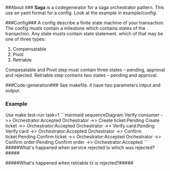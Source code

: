 ##About it##
<b>Saga</b> is a codegenerator for a saga orchestrator pattern. This use an yaml format for a config. Look at the example in example/config.

###Config###
A config describe a finite state machine of your transaction.
The config musts contain a milestone which contains states of the transaction.
Any state musts contain state statement.
which of that may be one of three types:
1. Compensatable 
2. Pivot
3. Retriable

Compesatable and Pivot step must contain three states – pending, approval and rejected.
Retriable step contains two states – pending and approval. 

###Code-generation###
See makefile.
it have two parameters intput and output.


<h3>Example</h3>
Use make test-run task=1
```mermaid
sequenceDiagram
  Verify consumer ->> Orchestrator:Accepted
  Orchestrator ->> Create ticket:Pending
  Create ticket ->> Orchestrator:Accepted
  Orchestrator ->> Verify card:Pending
  Verify card ->> Orchestrator:Accepted
  Orchestrator ->> Confirm ticket:Pending
  Confirm ticket ->> Orchestrator:Accepted
  Orchestrator ->> Confirm order:Pending
  Confirm order ->> Orchestrator:Accepted
```
#####What's happened when service rejected tx which was rejected?#####

#####What's happened when retriable tx is rejected?#####